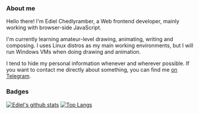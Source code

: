 ### About me
Hello there! I'm Ediel Chedlyramber, a Web frontend developer, mainly working with browser-side JavaScript.

I'm currently learning amateur-level drawing, animating, writing and composing. I uses Linux distros as my main working environments, but I will run Windows VMs when doing drawing and animation.

I tend to hide my personal information whenever and wherever possible. If you want to contact me directly about something, you can find me [on Telegram](https://t.me/light_ascend_bot).

### Badges
[![Ediel's github stats](https://github-readme-stats.vercel.app/api?username=EdChdX&theme=merko&show_icons=true)](https://github.com/anuraghazra/github-readme-stats)
[![Top Langs](https://github-readme-stats.vercel.app/api/top-langs/?username=EdChdX&layout=compact)](https://github.com/anuraghazra/github-readme-stats)

